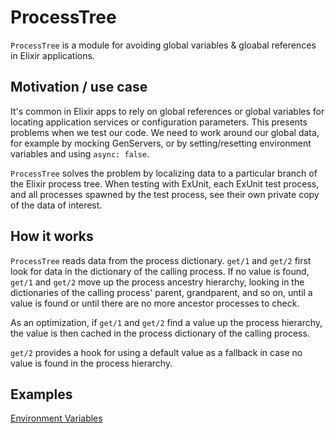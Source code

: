 # ProcessTree

<!-- MDOC -->
<!-- INCLUDE -->

`ProcessTree` is a module for avoiding global variables & gloabal references in Elixir applications.

## Motivation / use case

It's common in Elixir apps to rely on global references or global variables for locating application
services or configuration parameters. This presents problems when we test our code. We need to work
around our global data, for example by mocking GenServers, or by setting/resetting environment variables 
and using `async: false`.

`ProcessTree` solves the problem by localizing data to a particular branch of the Elixir process tree.
When testing with ExUnit, each ExUnit test process, and all processes spawned by the test process, see
their own private copy of the data of interest. 

## How it works

`ProcessTree` reads data from the process dictionary. `get/1` and `get/2` first look for data in the dictionary
of the calling process. If no value is found, `get/1` and `get/2` move up the process ancestry hierarchy, 
looking in the dictionaries of the calling process' parent, grandparent, and so on, until a value is found or 
until there are no more ancestor processes to check.

As an optimization, if `get/1` and `get/2` find a value up the process hierarchy, the value is then cached in 
the process dictionary of the calling process.

`get/2` provides a hook for using a default value as a fallback in case no value is found in the process hierarchy. 

## Examples

[Environment Variables](./examples/environment-variable-example.md)


